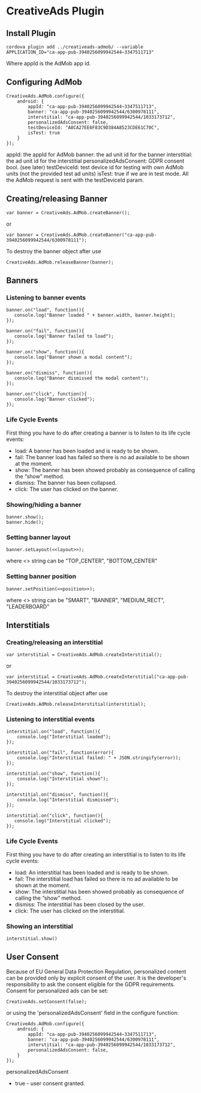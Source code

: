# CreativeAds Plugin

## Install Plugin
```
cordova plugin add ../creativeads-admob/ --variable APPLICATION_ID="ca-app-pub-3940256099942544~3347511713"
```

Where appId is the AdMob app id.

## Configuring AdMob
```
CreativeAds.AdMob.configure({
    android: {
        appId: "ca-app-pub-3940256099942544~3347511713",
        banner: "ca-app-pub-3940256099942544/6300978111",
        interstitial: "ca-app-pub-3940256099942544/1033173712",
        personalizedAdsConsent: false,
        testDeviceId: "A8CA27EE6F83C9D384A8523CDE61C70C",
        isTest: true
    }
});
```

appId: the appId for AdMob
banner: the ad unit id for the banner
interstitial: the ad unit id for the interstitial
personalizedAdsConsent: GDPR consent bool. (see later)
testDeviceId: test device id for testing with own AdMob units (not the provided test ad units)
isTest: true if we are in test mode. All the AdMob request is sent with the testDeviceId param.

## Creating/releasing Banner
```
var banner = CreativeAds.AdMob.createBanner();
```

or

```
var banner = CreativeAds.AdMob.createBanner("ca-app-pub-3940256099942544/6300978111");
```

To destroy the banner object after use

```
CreativeAds.AdMob.releaseBanner(banner);
```

## Banners
### Listening to banner events

```
banner.on("load", function(){
   console.log("Banner loaded " + banner.width, banner.height);
});

banner.on("fail", function(){
   console.log("Banner failed to load");
});

banner.on("show", function(){
   console.log("Banner shown a modal content");
});

banner.on("dismiss", function(){
   console.log("Banner dismissed the modal content");
});

banner.on("click", function(){
   console.log("Banner clicked");
});
```

### Life Cycle Events
First thing you have to do after creating a banner is to listen to its life cycle events:

- load: A banner has been loaded and is ready to be shown.
- fail: The banner load has failed so there is no ad available to be shown at the moment.
- show: The banner has been showed probably as consequence of calling the “show” method.
- dismiss: The banner has been collapsed.
- click: The user has clicked on the banner.

### Showing/hiding a banner

```
banner.show();
banner.hide();
```

### Setting banner layout

```
banner.setLayout(<<layout>>);
```
where <<layout>> string can be
    "TOP_CENTER",
    "BOTTOM_CENTER"

### Setting banner position

```
banner.setPosition(<<position>>);
```
where <<position>> string can be
    "SMART",
    "BANNER",
    "MEDIUM_RECT",
    "LEADERBOARD"

## Interstitials
### Creating/releasing an interstitial

```
var interstitial = CreativeAds.AdMob.createInterstitial();
```

or 

```
var interstitial = CreativeAds.AdMob.createInterstitial("ca-app-pub-3940256099942544/1033173712");
```

To destroy the interstitial object after use

```
CreativeAds.AdMob.releaseInterstitial(interstitial);
```

### Listening to interstitial events

```
interstitial.on("load", function(){
    console.log("Interstitial loaded");
});

interstitial.on("fail", function(error){
    console.log("Interstitial failed: " + JSON.stringify(error));
});

interstitial.on("show", function(){
    console.log("Interstitial shown");
});

interstitial.on("dismiss", function(){
    console.log("Interstitial dismissed");
});

interstitial.on("click", function(){
   console.log("Interstitial clicked");
});
```

### Life Cycle Events
First thing you have to do after creating an interstitial is to listen to its life cycle  events:

- load: An interstitial has been loaded and is ready to be shown.
- fail: The interstitial load has failed so there is no ad available to be shown at the moment.
- show: The interstitial has been showed probably as consequence of calling the “show” method.
- dismiss: The interstitial has been closed by the user.
- click: The user has clicked on the interstitial.

### Showing an interstitial

```
interstitial.show()
```


## User Consent
Because of EU General Data Protection Regulation, personalized content can be provided only by explicit consent of the user.
It is the developer's responsibility to ask the consent eligible for the GDPR requirements.
Consent for personalized ads can be set:
```
CreativeAds.setConsent(false);
```

or using the 'personalizedAdsConsent' field in the configure function:

```
CreativeAds.AdMob.configure({
    android: {
        appId: "ca-app-pub-3940256099942544~3347511713",
        banner: "ca-app-pub-3940256099942544/6300978111",
        interstitial: "ca-app-pub-3940256099942544/1033173712",
        personalizedAdsConsent: false,
    }
});
```

personalizedAdsConsent
- true - user consent granted.
